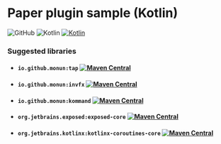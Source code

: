 # Paper plugin sample (Kotlin)

![GitHub](https://img.shields.io/github/license/monun/paper-sample)
![Kotlin](https://img.shields.io/badge/java-16.0.1-yellow.svg?logo=java)
[![Kotlin](https://img.shields.io/badge/kotlin-1.5.21-blue.svg?logo=kotlin)](http://kotlinlang.org)

### Suggested libraries
* #### `io.github.monun:tap` [![Maven Central](https://img.shields.io/maven-central/v/io.github.monun/tap)](https://search.maven.org/artifact/io.github.monun/tap/)
* #### `io.github.monun:invfx` [![Maven Central](https://img.shields.io/maven-central/v/io.github.monun/invfx)](https://search.maven.org/artifact/io.github.monun/invfx/)
* #### `io.github.monun:kommand` [![Maven Central](https://img.shields.io/maven-central/v/io.github.monun/kommand)](https://search.maven.org/artifact/io.github.monun/kommand/)
* #### `org.jetbrains.exposed:exposed-core` [![Maven Central](https://img.shields.io/maven-central/v/org.jetbrains.exposed/exposed-core)](https://search.maven.org/artifact/org.jetbrains.exposed/exposed-core/)
* #### `org.jetbrains.kotlinx:kotlinx-coroutines-core` [![Maven Central](https://img.shields.io/maven-central/v/org.jetbrains.kotlinx/kotlinx-coroutines-core)](https://search.maven.org/artifact/org.jetbrains.kotlinx/kotlinx-coroutines-core/)
